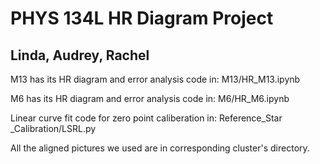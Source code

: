 # PHYS 134L HR Diagram Project
## Linda, Audrey, Rachel

M13 has its HR diagram and error analysis code in: M13/HR_M13.ipynb

M6 has its HR diagram and error analysis code in: M6/HR_M6.ipynb

Linear curve fit code for zero point caliberation in: Reference_Star _Calibration/LSRL.py

All the aligned pictures we used are in corresponding cluster's directory.
